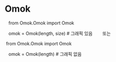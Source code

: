 # Omok   

    from Omok.Omok import Omok
    
    omok = Omok(length, size) # 그래픽 있음 
       
또는

    from Omok.Omok import Omok
    
    omok = Omok(length) # 그래픽 없음
    
